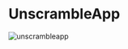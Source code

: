 # UnscrambleApp

![unscrambleapp](https://github.com/itaskinn/UnscrambleApp/assets/101405883/a2a1b2e0-a6fb-4ef5-8496-69e1329e144f)
